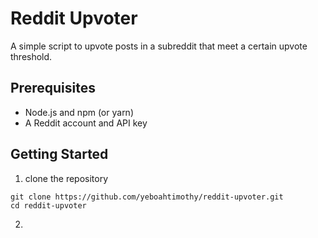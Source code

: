 
# Reddit Upvoter
A simple script to upvote posts in a subreddit that meet a certain upvote threshold.

## Prerequisites
* Node.js and npm (or yarn)
* A Reddit account and API key

## Getting Started
1. clone the repository
``` 
git clone https://github.com/yeboahtimothy/reddit-upvoter.git
cd reddit-upvoter
```

2. 
